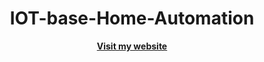 <div align="center">
  <h1>IOT-base-Home-Automation</h1>
  <a href="https://sites.google.com/view/rhythmshah/home-automation-iothi-tech_v1"><b>Visit my website</b></a>
</div> 
